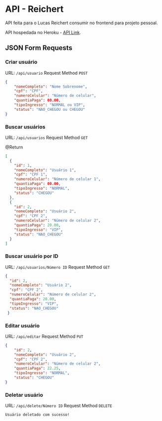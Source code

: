 # API - Reichert
API feita para o Lucas Reichert consumir no frontend para projeto pessoal.

API hospedada no Heroku - [API Link](https://api-reichert.herokuapp.com/api).

## JSON Form Requests

### Criar usuário
URL: `/api/usuario`
Request Method `POST`

```json
{
	"nomeCompleto": "Nome Sobrenome",
	"cpf": "CPF",
	"numeroCelular": "Número de celular",
	"quantiaPaga": 00.00,
	"tipoIngresso": "NORMAL ou VIP",
	"status": "NAO_CHEGOU ou CHEGOU"
}
```

### Buscar usuários
URL: `/api/usuarios`
Request Method `GET`

@Return
```json
[
  {
    "id": 1,
    "nomeCompleto": "Usuário 1",
    "cpf": "CPF 1",
    "numeroCelular": "Número de celular 1",
    "quantiaPaga": 00.00,
    "tipoIngresso": "NORMAL",
    "status": "CHEGOU"
  },
  {
    "id": 2,
    "nomeCompleto": "Usuário 2",
    "cpf": "CPF 2",
    "numeroCelular": "Número de celular 2",
    "quantiaPaga": 20.00,
    "tipoIngresso": "VIP",
    "status": "NAO_CHEGOU"
  }
]
```

### Buscar usuário por ID
URL: `/api/usuarios/Número ID`
Request Method `GET`

```json
{
  "id": 2,
  "nomeCompleto": "Usuário 2",
  "cpf": "CPF 2",
  "numeroCelular": "Número de celular 2",
  "quantiaPaga": 20.00,
  "tipoIngresso": "VIP",
  "status": "NAO_CHEGOU"
 }
```

### Editar usuário
URL: `/api/editar`
Request Method `PUT`

```json
{
    "id": 2,
    "nomeCompleto": "Usuário 2",
    "cpf": "CPF 2",
    "numeroCelular": "Número de celular 2",
    "quantiaPaga": 22.25,
    "tipoIngresso": "NORMAL",
    "status": "CHEGOU"
}
```

### Deletar usuário
URL: `/api/delete/Número ID`
Request Method `DELETE`

```
Usuário deletado com sucesso!
```

